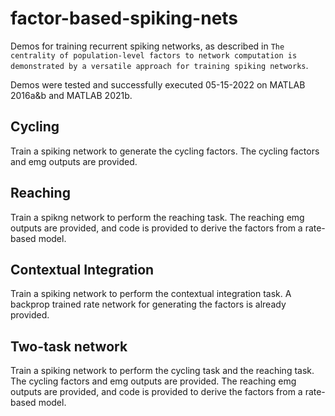 # factor-based-spiking-nets

Demos for training recurrent spiking networks, as described in `The centrality of population-level factors to network computation is demonstrated by a versatile approach for training spiking networks`.

Demos were tested and successfully executed 05-15-2022 on MATLAB 2016a&b and MATLAB 2021b.

## Cycling

Train a spiking network to generate the cycling factors. The cycling factors and emg outputs are provided.

## Reaching 

Train a spikng network to perform the reaching task. The reaching emg outputs are provided, and code is provided to derive the factors from a rate-based model.

## Contextual Integration

Train a spiking network to perform the contextual integration task. A backprop trained rate network for generating the factors is already provided.

## Two-task network

Train a spiking network to perform the cycling task and the reaching task. The cycling factors and emg outputs are provided. The reaching emg outputs are provided, and code is provided to derive the factors from a rate-based model.
